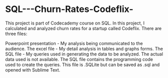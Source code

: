 # SQL---Churn-Rates-Codeflix-
This project is part of Codecademy course on SQL. In this project, I calculated and analyzed churn rates for a startup called Codeflix. There are three files:

Powerpoint presentation - My analysis being communicated to the audience.
The excel file - My detail analysis in tables and graphs forms.
The SQL file - My queries used in generating the data to be analyzed. The actual data used is not available. The SQL file contains the programming code used to create the queries. This file is .SQLite but can be saved as .sql and opened with Sublime Text.
